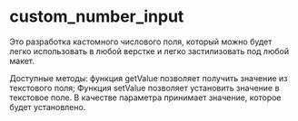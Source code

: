 # custom_number_input

Это разработка кастомного числового поля, который можно будет легко использовать в любой верстке и легко застилизовать под любой макет.

Доступные методы:
    функция getValue позволяет получить значение из текстового поля;
    Функция setValue позволяет установить значение в текстовое поле. В качестве параметра принимает значение, которое будет установлено.
